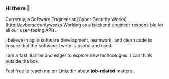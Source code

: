 ### Hi there 👋 
  
Currently, a Software Engineer at [Cyber Security Works] (http://cybersecurityworks.Working as a backend engineer responsible for all our user-facing APIs. 
  
I believe in agile software development, teamwork, and clean code to ensure that the software I write is useful and used.  
  
I am a fast learner and eager to explore new technologies. 
I can think outside the box. 
  
Feel free to reach me on [LinkedIn](https://www.linkedin.com/in/denis-kisina/) about **job-related** matters. 